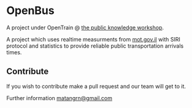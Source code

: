 # OpenBus

A project under OpenTrain @ [the public knowledge workshop](http://http://www.hasadna.org.il).

A project which uses realtime measurments from [mot.gov.il](http://he.mot.gov.il/) with SIRI protocol and statistics to provide reliable public transportation arrivals times.

## Contribute
If you wish to contribute make a pull request and our team will get to it.

Further information
matangrn@gmail.com